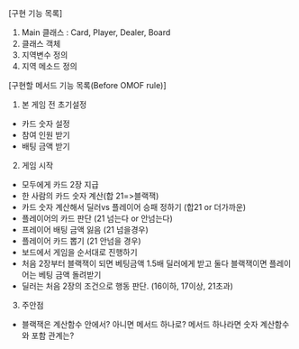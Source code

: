 [구현 기능 목록]
1. Main 클래스 : Card, Player, Dealer, Board
2. 클래스 객체
3. 지역변수 정의
4. 지역 메소드 정의

[구현할 메서드 기능 목록(Before OMOF rule)]<br>


1. 본 게임 전 초기설정
- 카드 숫자 설정
- 참여 인원 받기
- 배팅 금액 받기


2. 게임 시작
- 모두에게 카드 2장 지급
- 한 사람의 카드 숫자 계산(합 21=>블랙잭)
- 카드 숫자 계산해서 딜러vs 플레이어 승패 정하기 (합21 or 더가까운)
- 플레이어의 카드 판단 (21 넘는다 or 안넘는다)
- 프레이어 배팅 금액 잃음 (21 넘을경우)
- 플레이어 카드 뽑기 (21 안넘을 경우)
- 보드에서 게임을 순서대로 진행하기 
- 처음 2장부터 블랙잭이 되면 베팅금액 1.5배 딜러에게 받고 둘다 블랙잭이면 플레이어는 베팅 금액 돌려받기
- 딜러는 처음 2장의 조건으로 행동 판단. (16이하, 17이상, 21초과)

3. 주안점
- 블랙잭은 계산함수 안에서? 아니면 메서드 하나로? 메서드 하나라면 숫자 계산함수와 포함 관계는?

